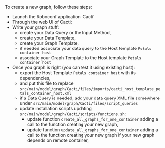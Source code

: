 To create a new graph, follow these steps:
- Launch the Roboconf application 'Cacti'
- Through the web UI of Cacti:
 - Write your graph stuff:
   - create your Data Query or the Input Method,
   - create your Data Template,
   - create your Graph Template,
   - if needed associate your data query to the Host template ``Petals container host``
   - associate your Graph Template to the Host template ``Petals container host``
 - Once you graph is right (you can test it using existing host):
   - export the Host Template ``Petals container host`` with its dependencies,
   - and put this file to replace ``src/main/model/graph/Cacti/files/imports/cacti_host_template_petals_container_host.xml``
   - if a Data Query is needed, add your data query XML file somewhere under ``src/main/model/graph/Cacti/files/script_queries``
   - update installation scripts updating ``src/main/model/graph/Cacti/scripts/functions.sh``:
     - update function ``create_all_graphs_for_one_container`` adding a call to the function creating your new graph,
     - update function ``update_all_graphs_for_one_container`` adding a call to the function creating your new graph if your new graph depends on remote container,

